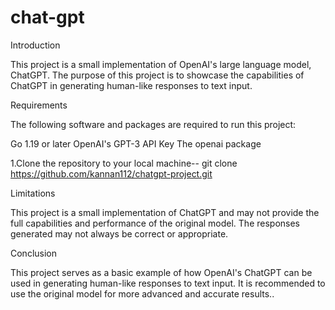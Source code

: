 # chat-gpt

Introduction

This project is a small implementation of OpenAI's large language model, ChatGPT. The purpose of this project is to showcase the capabilities of ChatGPT in generating human-like responses to text input.

Requirements

The following software and packages are required to run this project:

Go 1.19 or later
OpenAI's GPT-3 API Key
The openai package

1.Clone the repository to your local machine--
git clone https://github.com/kannan112/chatgpt-project.git


Limitations

This project is a small implementation of ChatGPT and may not provide the full capabilities and performance of the original model. The responses generated may not always be correct or appropriate.

Conclusion

This project serves as a basic example of how OpenAI's ChatGPT can be used in generating human-like responses to text input. It is recommended to use the original model for more advanced and accurate results..


